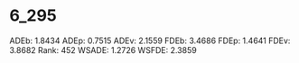 # 6_295

ADEb: 1.8434
ADEp: 0.7515
ADEv: 2.1559
FDEb: 3.4686
FDEp: 1.4641
FDEv: 3.8682
Rank: 452
WSADE: 1.2726
WSFDE: 2.3859
